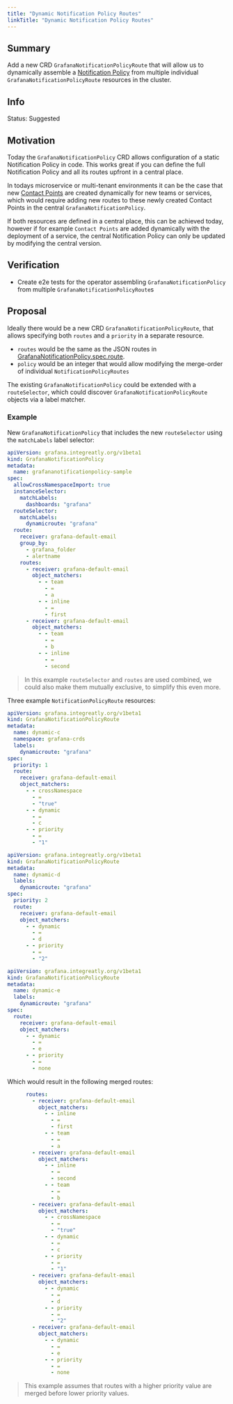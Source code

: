 ```yaml
---
title: "Dynamic Notification Policy Routes"
linkTitle: "Dynamic Notification Policy Routes"
---
```


## Summary

Add a new CRD `GrafanaNotificationPolicyRoute` that will allow us to dynamically assemble a [Notification Policy](https://grafana.com/docs/grafana/latest/alerting/fundamentals/notifications/notification-policies/) from multiple individual `GrafanaNotificationPolicyRoute` resources in the cluster.

## Info

Status: Suggested

## Motivation

Today the `GrafanaNotificationPolicy` CRD allows configuration of a static Notification Policy in code.
This works great if you can define the full Notification Policy and all its routes upfront in a central place.

In todays microservice or multi-tenant environments it can be the case that new [Contact Points](https://grafana.com/docs/grafana/latest/alerting/fundamentals/notifications/contact-points/) are created dynamically for new teams or services, which would require adding new routes to these newly created Contact Points in the central `GrafanaNotificationPolicy`.

If both resources are defined in a central place, this can be achieved today, however if for example `Contact Points` are added dynamically with the deployment of a service, the central Notification Policy can only be updated by modifying the central version.

## Verification

- Create e2e tests for the operator assembling `GrafanaNotificationPolicy` from multiple `GrafanaNotificationPolicyRoute`s

## Proposal

Ideally there would be a new CRD `GrafanaNotificationPolicyRoute`, that allows specifying both `routes` and a `priority` in a separate resource.
- `routes` would be the same as the JSON routes in [GrafanaNotificationPolicy.spec.route](https://grafana.github.io/grafana-operator/docs/api/#grafananotificationpolicyspecroute).
- `policy` would be an integer that would allow modifying the merge-order of individual `NotificationPolicyRoutes`

The existing `GrafanaNotificationPolicy` could be extended with a `routeSelector`, which could discover `GrafanaNotificationPolicyRoute` objects via a label matcher.

### Example

New `GrafanaNotificationPolicy` that includes the new `routeSelector` using the `matchLabels` label selector:

```yaml
apiVersion: grafana.integreatly.org/v1beta1
kind: GrafanaNotificationPolicy
metadata:
  name: grafananotificationpolicy-sample
spec:
  allowCrossNamespaceImport: true
  instanceSelector:
    matchLabels:
      dashboards: "grafana"
  routeSelector:
    matchLabels:
      dynamicroute: "grafana"
  route:
    receiver: grafana-default-email
    group_by:
      - grafana_folder
      - alertname
    routes:
      - receiver: grafana-default-email
        object_matchers:
          - - team
            - =
            - a
          - - inline
            - =
            - first
      - receiver: grafana-default-email
        object_matchers:
          - - team
            - =
            - b
          - - inline
            - =
            - second
```

> In this example `routeSelector` and `routes` are used combined, we could also make them mutually exclusive, to simplify this even more.

Three example `NotificationPolicyRoute` resources:

```yaml
apiVersion: grafana.integreatly.org/v1beta1
kind: GrafanaNotificationPolicyRoute
metadata:
  name: dynamic-c
  namespace: grafana-crds
  labels:
    dynamicroute: "grafana"
spec:
  priority: 1
  route:
    receiver: grafana-default-email
    object_matchers:
      - - crossNamespace
        - =
        - "true"
      - - dynamic
        - =
        - c
      - - priority
        - =
        - "1"
```

```yaml
apiVersion: grafana.integreatly.org/v1beta1
kind: GrafanaNotificationPolicyRoute
metadata:
  name: dynamic-d
  labels:
    dynamicroute: "grafana"
spec:
  priority: 2
  route:
    receiver: grafana-default-email
    object_matchers:
      - - dynamic
        - =
        - d
      - - priority
        - =
        - "2"
```

```yaml
apiVersion: grafana.integreatly.org/v1beta1
kind: GrafanaNotificationPolicyRoute
metadata:
  name: dynamic-e
  labels:
    dynamicroute: "grafana"
spec:
  route:
    receiver: grafana-default-email
    object_matchers:
      - - dynamic
        - =
        - e
      - - priority
        - =
        - none
```

Which would result in the following merged routes:

```yaml
      routes:
        - receiver: grafana-default-email
          object_matchers:
            - - inline
              - =
              - first
            - - team
              - =
              - a
        - receiver: grafana-default-email
          object_matchers:
            - - inline
              - =
              - second
            - - team
              - =
              - b
        - receiver: grafana-default-email
          object_matchers:
            - - crossNamespace
              - =
              - "true"
            - - dynamic
              - =
              - c
            - - priority
              - =
              - "1"
        - receiver: grafana-default-email
          object_matchers:
            - - dynamic
              - =
              - d
            - - priority
              - =
              - "2"
        - receiver: grafana-default-email
          object_matchers:
            - - dynamic
              - =
              - e
            - - priority
              - =
              - none
```

> This example assumes that routes with a higher priority value are merged before lower priority values.

